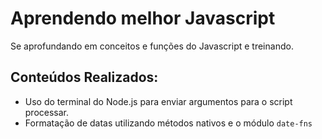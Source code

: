 # Aprendendo melhor Javascript

Se aprofundando em conceitos e funções do Javascript e treinando.

## Conteúdos Realizados:
* Uso do terminal do Node.js para enviar argumentos para o script processar.
* Formatação de datas utilizando métodos nativos e o módulo ``date-fns``
